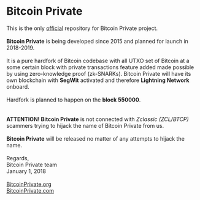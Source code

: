 # Bitcoin Private
This is the only <a href="http://bitcoinprivate.org">official</a> repository for Bitcoin Private project.<br>
<br>
<b>Bitcoin Private</b> is being developed since 2015 and planned for launch in 2018-2019.<br>
<br>
It is a pure hardfork of Bitcoin codebase with all UTXO set of Bitcoin at a some certain block with private transactions feature added made possible by using zero-knowledge proof (zk-SNARKs). Bitcoin Private will have its own blockchain with <b>SegWit</b> activated and therefore <b>Lightning Network</b> onboard.<br>
<br>
Hardfork is planned to happen on the <b>block 550000</b>.<br>
<br>
<br>
<b>ATTENTION! Bitcoin Private</b> is not connected with <i>Zclassic (ZCL/BTCP)</i> scammers trying to hijack the name of Bitcoin Private from us.<br>
<br>
<b>Bitcoin Private</b> will be released no matter of any attempts to hijack the name.<br>
<br>
Regards,<br>
Bitcoin Private team<br>
January 1, 2018<br>
<br>
<a href="http://bitcoinprivate.org">BitcoinPrivate.org</a><br>
<a href="http://bitcoinprivate.com">BitcoinPrivate.com</a>
